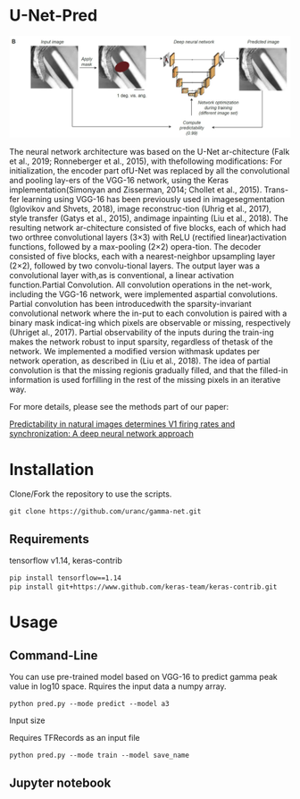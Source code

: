 # U-Net-Pred

<img src="U-Net-Pred.png" alt="hi" class="inline"/>

The neural network architecture was based on the U-Net ar-chitecture (Falk et al., 2019; Ronneberger et al., 2015), with thefollowing modifications:  For initialization, the encoder part ofU-Net was replaced by all the convolutional and pooling lay-ers of the VGG-16 network,  using the Keras implementation(Simonyan and Zisserman, 2014; Chollet et al., 2015).  Trans-fer learning using VGG-16 has been previously used in imagesegmentation (Iglovikov and Shvets, 2018), image reconstruc-tion (Uhrig et al., 2017), style transfer (Gatys et al., 2015), andimage inpainting (Liu et al., 2018).  The resulting network ar-chitecture consisted of five blocks, each of which had two orthree convolutional layers (3×3) with ReLU (rectified linear)activation functions, followed by a max-pooling (2×2) opera-tion. The decoder consisted of five blocks, each with a nearest-neighbor upsampling layer (2×2), followed by two convolu-tional layers.  The output layer was a convolutional layer with,as is conventional, a linear activation function.Partial Convolution.  All convolution operations in the net-work,  including  the  VGG-16  network,  were  implemented  aspartial convolutions.   Partial convolution has been introducedwith the sparsity-invariant convolutional network where the in-put to each convolution is paired with a binary mask indicat-ing which pixels are observable or missing, respectively (Uhriget al., 2017). Partial observability of the inputs during the train-ing makes the network robust to input sparsity, regardless of thetask of the network.  We implemented a modified version withmask updates per network operation, as described in (Liu et al., 2018). The idea of partial convolution is that the missing regionis gradually filled, and that the filled-in information is used forfilling in the rest of the missing pixels in an iterative way.

For more details, please see the methods part of our paper:


[Predictability in natural images determines V1 firing rates and synchronization: A deep neural network approach](https://www.biorxiv.org/content/10.1101/2020.08.10.242958v1) 


# Installation

Clone/Fork the repository to use the scripts.

```shell
git clone https://github.com/uranc/gamma-net.git
```

## Requirements
tensorflow v1.14, keras-contrib
```shell
pip install tensorflow==1.14
pip install git+https://www.github.com/keras-team/keras-contrib.git
```

# Usage

## Command-Line

You can use pre-trained model based on VGG-16 to predict gamma peak value in log10 space. Rquires the input data a numpy array.
```shell
python pred.py --mode predict --model a3
```

Input size

Requires TFRecords as an input file

```shell
python pred.py --mode train --model save_name
```


## Jupyter notebook
